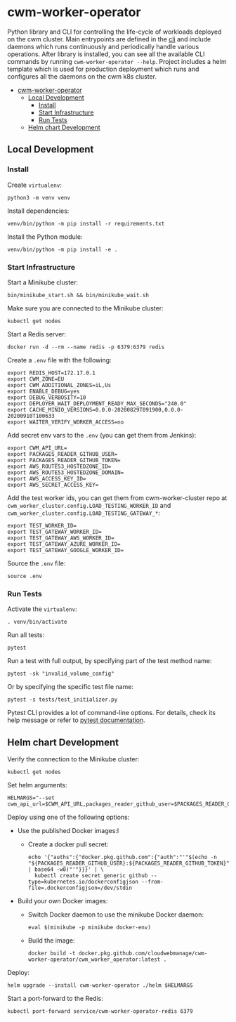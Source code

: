 # cwm-worker-operator

Python library and CLI for controlling the life-cycle of workloads deployed on the cwm cluster. Main entrypoints are defined in the [cli](https://github.com/CloudWebManage/cwm-worker-operator/blob/main/cwm_worker_operator/cli.py) and include daemons which runs continuously and periodically handle various operations. After library is installed, you can see all the available CLI commands by running `cwm-worker-operator --help`. Project includes a helm template which is used for production deployment which runs and configures all the daemons on the cwm k8s cluster.

- [cwm-worker-operator](#cwm-worker-operator)
  - [Local Development](#local-development)
    - [Install](#install)
    - [Start Infrastructure](#start-infrastructure)
    - [Run Tests](#run-tests)
  - [Helm chart Development](#helm-chart-development)

## Local Development

### Install

Create `virtualenv`:

```shell
python3 -m venv venv
```

Install dependencies:

```shell
venv/bin/python -m pip install -r requirements.txt
```

Install the Python module:

```shell
venv/bin/python -m pip install -e .
```

### Start Infrastructure

Start a Minikube cluster:

```shell
bin/minikube_start.sh && bin/minikube_wait.sh
```

Make sure you are connected to the Minikube cluster:

```shell
kubectl get nodes
```

Start a Redis server:

```shell
docker run -d --rm --name redis -p 6379:6379 redis
```

Create a `.env` file with the following:

```shell
export REDIS_HOST=172.17.0.1
export CWM_ZONE=EU
export CWM_ADDITIONAL_ZONES=iL,Us
export ENABLE_DEBUG=yes
export DEBUG_VERBOSITY=10
export DEPLOYER_WAIT_DEPLOYMENT_READY_MAX_SECONDS="240.0"
export CACHE_MINIO_VERSIONS=0.0.0-20200829T091900,0.0.0-20200910T100633
export WAITER_VERIFY_WORKER_ACCESS=no
```

Add secret env vars to the `.env` (you can get them from Jenkins):

```shell
export CWM_API_URL=
export PACKAGES_READER_GITHUB_USER=
export PACKAGES_READER_GITHUB_TOKEN=
export AWS_ROUTE53_HOSTEDZONE_ID=
export AWS_ROUTE53_HOSTEDZONE_DOMAIN=
export AWS_ACCESS_KEY_ID=
export AWS_SECRET_ACCESS_KEY=
```

Add the test worker ids, you can get them from cwm-worker-cluster repo at
`cwm_worker_cluster.config.LOAD_TESTING_WORKER_ID` and
`cwm_worker_cluster.config.LOAD_TESTING_GATEWAY_*`:

```shell
export TEST_WORKER_ID=
export TEST_GATEWAY_WORKER_ID=
export TEST_GATEWAY_AWS_WORKER_ID=
export TEST_GATEWAY_AZURE_WORKER_ID=
export TEST_GATEWAY_GOOGLE_WORKER_ID=
```

Source the `.env` file:

```shell
source .env
```

### Run Tests

Activate the `virtualenv`:

```shell
. venv/bin/activate
```

Run all tests:

```shell
pytest
```

Run a test with full output, by specifying part of the test method name:

```shell
pytest -sk "invalid_volume_config"
```

Or by specifying the specific test file name:

```shell
pytest -s tests/test_initializer.py
```

Pytest CLI provides a lot of command-line options. For details, check its help
message or refer to [pytest documentation](https://docs.pytest.org/en/latest/).

## Helm chart Development

Verify the connection to the Minikube cluster:

```shell
kubectl get nodes
```

Set helm arguments:

```shell
HELMARGS="--set cwm_api_url=$CWM_API_URL,packages_reader_github_user=$PACKAGES_READER_GITHUB_USER,packages_reader_github_token=$PACKAGES_READER_GITHUB_TOKEN"
```

Deploy using one of the following options:

- Use the published Docker images:l
  - Create a docker pull secret:

    ```shell
    echo '{"auths":{"docker.pkg.github.com":{"auth":"'"$(echo -n "${PACKAGES_READER_GITHUB_USER}:${PACKAGES_READER_GITHUB_TOKEN}" | base64 -w0)"'"}}}' | \
      kubectl create secret generic github --type=kubernetes.io/dockerconfigjson --from-file=.dockerconfigjson=/dev/stdin
    ```

- Build your own Docker images:
  - Switch Docker daemon to use the minikube Docker daemon:

    ```shell
    eval $(minikube -p minikube docker-env)
    ```

  - Build the image:

    ```shell
    docker build -t docker.pkg.github.com/cloudwebmanage/cwm-worker-operator/cwm_worker_operator:latest .
    ```

Deploy:

```shel
helm upgrade --install cwm-worker-operator ./helm $HELMARGS
```

Start a port-forward to the Redis:

```shell
kubectl port-forward service/cwm-worker-operator-redis 6379
```
